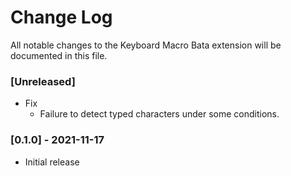 # Change Log

All notable changes to the Keyboard Macro Bata extension will be documented in this file.

### [Unreleased]
- Fix
  - Failure to detect typed characters under some conditions.

### [0.1.0] - 2021-11-17
- Initial release
